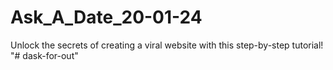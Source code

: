 # Ask_A_Date_20-01-24
Unlock the secrets of creating a viral website with this step-by-step tutorial!
"# dask-for-out" 
